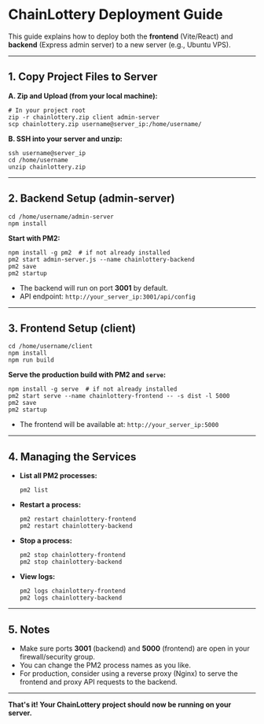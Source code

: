 # ChainLottery Deployment Guide

This guide explains how to deploy both the **frontend** (Vite/React) and **backend** (Express admin server) to a new server (e.g., Ubuntu VPS).

---

## 1. Copy Project Files to Server

**A. Zip and Upload (from your local machine):**

```
# In your project root
zip -r chainlottery.zip client admin-server
scp chainlottery.zip username@server_ip:/home/username/
```

**B. SSH into your server and unzip:**

```
ssh username@server_ip
cd /home/username
unzip chainlottery.zip
```

---

## 2. Backend Setup (admin-server)

```
cd /home/username/admin-server
npm install
```

**Start with PM2:**
```
npm install -g pm2  # if not already installed
pm2 start admin-server.js --name chainlottery-backend
pm2 save
pm2 startup
```

- The backend will run on port **3001** by default.
- API endpoint: `http://your_server_ip:3001/api/config`

---

## 3. Frontend Setup (client)

```
cd /home/username/client
npm install
npm run build
```

**Serve the production build with PM2 and `serve`:**
```
npm install -g serve  # if not already installed
pm2 start serve --name chainlottery-frontend -- -s dist -l 5000
pm2 save
pm2 startup
```

- The frontend will be available at: `http://your_server_ip:5000`

---

## 4. Managing the Services

- **List all PM2 processes:**
  ```
  pm2 list
  ```
- **Restart a process:**
  ```
  pm2 restart chainlottery-frontend
  pm2 restart chainlottery-backend
  ```
- **Stop a process:**
  ```
  pm2 stop chainlottery-frontend
  pm2 stop chainlottery-backend
  ```
- **View logs:**
  ```
  pm2 logs chainlottery-frontend
  pm2 logs chainlottery-backend
  ```

---

## 5. Notes
- Make sure ports **3001** (backend) and **5000** (frontend) are open in your firewall/security group.
- You can change the PM2 process names as you like.
- For production, consider using a reverse proxy (Nginx) to serve the frontend and proxy API requests to the backend.

---

**That's it! Your ChainLottery project should now be running on your server.** 